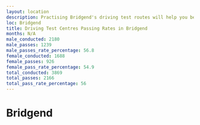 ```yaml
---
layout: location
description: Practising Bridgend's driving test routes will help you become more confident in your gear-changing abilities.
loc: Bridgend
title: Driving Test Centres Passing Rates in Bridgend
months: N/A
male_conducted: 2180
male_passes: 1239
male_passes_rate_percentage: 56.8
female_conducted: 1688
female_passes: 926
female_pass_rate_percentage: 54.9
total_conducted: 3869
total_passes: 2166
total_pass_rate_percentage: 56
---
```


# Bridgend

